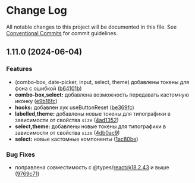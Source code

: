 # Change Log

All notable changes to this project will be documented in this file.
See [Conventional Commits](https://conventionalcommits.org) for commit guidelines.

## 1.11.0 (2024-06-04)


### Features

* (combo-box, date-picker, input, select, theme) добавлены токены для фона с ошибкой ([b64101b](#))
* **combo-box,select:** добавлена возможность передавать кастомную иконку ([e9b16fc](#))
* **hooks:** добавлен хук useButtonReset ([be369fc](#))
* **labelled,theme:** добавлены новые токены для типографики в зависимости от свойства `size` ([4ad1352](#))
* **select,theme:** добавлены новые токены для типографики в зависимости от свойства `size` ([4db0ac9](#))
* **select:** новые кастомные компоненты ([1ac80be](#))


### Bug Fixes

* поправлена совместимость с @types/react@18.2.43 и выше ([9769c71](#))

